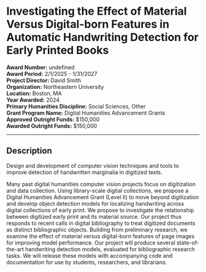 
# Investigating the Effect of Material Versus Digital-born Features in Automatic Handwriting Detection for Early Printed Books

**Award Number:** undefined  
**Award Period:** 2/1/2025 - 1/31/2027  
**Project Director:** David  Smith  
**Organization:** Northeastern University  
**Location:** Boston, MA  
**Year Awarded:** 2024  
**Primary Humanities Discipline:** Social Sciences, Other  
**Grant Program Name:** Digital Humanities Advancement Grants  
**Approved Outright Funds:** $150,000  
**Awarded Outright Funds:** $150,000  

---

## Description

<p>Design and development of computer vision techniques and tools to improve detection of handwritten marginalia in digitized texts.  <br /></p>
<p>Many past digital humanities computer vision projects focus on digitization and data collection. Using library-scale digital collections, we propose a Digital Humanities Advancement Grant (Level II) to move beyond digitization and develop object detection models for localizing handwriting across digital collections of early print. We propose to investigate the relationship between digitized early print and its material source. Our project thus responds to recent calls in digital bibliography to treat digitized documents as distinct bibliographic objects. Building from preliminary research, we examine the effect of material versus digital-born features of page images for improving model performance. Our project will produce several state-of-the-art handwriting detection models, evaluated for bibliographic research tasks. We will release these models with accompanying code and documentation for use by students, researchers, and librarians.</p>
